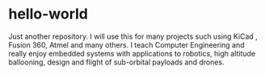 # hello-world
Just another repository. I will use this for many projects such using KiCad , Fusion 360, Atmel and many others. I teach Computer Engineering and really enjoy embedded systems with applications to robotics, high altitude ballooning, design and flight of sub-orbital payloads and drones.

